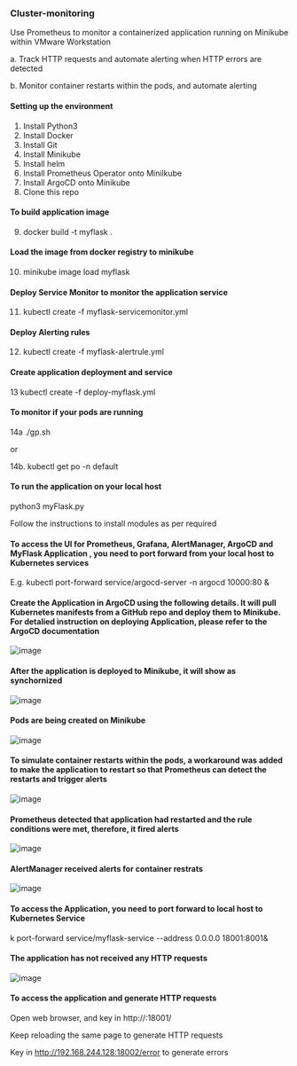 ### Cluster-monitoring
Use Prometheus to monitor a containerized application running on Minikube within VMware Workstation  

  a. Track HTTP requests and automate alerting when HTTP errors are detected  
  
  b. Monitor container restarts within the pods, and automate alerting  
  
  
#### Setting up the environment
1. Install Python3
2. Install Docker
3. Install Git
4. Install Minikube
5. Install helm
6. Install Prometheus Operator onto Minilkube
7. Install ArgoCD onto Minikube
8. Clone this repo 

#### To build application image 
9. docker build -t myflask .

#### Load the image from docker registry to minikube
10. minikube image load myflask 

#### Deploy Service Monitor to monitor the application service
11. kubectl create -f myflask-servicemonitor.yml 

#### Deploy Alerting rules
12. kubectl create -f myflask-alertrule.yml

#### Create application deployment and service
13 kubectl create -f deploy-myflask.yml

#### To monitor if your pods are running
14a ./gp.sh  

or  

14b. kubectl get po -n default


#### To run the application on your local host
 python3 myFlask.py  
 
Follow the instructions to install modules as per required


#### To access the UI for Prometheus, Grafana, AlertManager, ArgoCD and MyFlask Application , you need to port forward from your local host to Kubernetes services
E.g. kubectl port-forward service/argocd-server -n argocd  10000:80 & 

#### Create the Application in ArgoCD using the following details. It will pull Kubernetes manifests from a GitHub repo and deploy them to Minikube. For detalied instruction on deploying Application, please refer to the ArgoCD documentation

![image](https://github.com/user-attachments/assets/1bed5ad9-437c-4b3d-b48e-6a9f0003318b)


#### After the application is deployed to Minikube, it will show as synchornized

![image](https://github.com/user-attachments/assets/10a4774f-fe42-4aef-916f-45e07b839572)

#### Pods are being created on Minikube

![image](https://github.com/user-attachments/assets/a6a3fe00-b868-4ac1-81f9-3dfb158355e9)

#### To simulate container restarts within the pods, a workaround was added to make the application to restart so that Prometheus can detect the restarts and trigger alerts

![image](https://github.com/user-attachments/assets/9041f5bc-bd9b-4c26-8128-92e68164859d)

#### Prometheus detected that application had restarted and the rule conditions were met, therefore, it fired alerts

![image](https://github.com/user-attachments/assets/8f8e1e51-0fb2-4fd5-a4e1-32aaf207c352)

#### AlertManager received alerts for container restrats

![image](https://github.com/user-attachments/assets/0734e49f-93e4-45cb-8c6d-05c1711d4fc7)



#### To access the Application, you need to port forward to local host to Kubernetes Service

k port-forward service/myflask-service --address 0.0.0.0 18001:8001&

#### The application has not received any HTTP requests

![image](https://github.com/user-attachments/assets/28984e54-d240-4fb5-a68f-148c6b7cc345)

#### To access the application and generate HTTP requests

Open web browser, and key in http://<localhost ip address>:18001/  

Keep reloading the same page to generate HTTP requests  

Key in http://192.168.244.128:18002/error to generate errors

#### 


